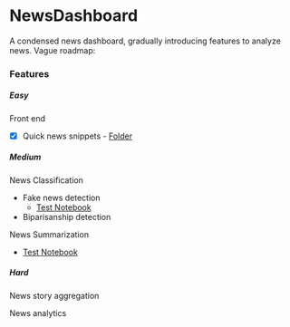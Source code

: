 # NewsDashboard

A condensed news dashboard, gradually introducing features to analyze news. Vague roadmap:

### Features

##### Easy

Front end

- [x] Quick news snippets - [Folder](https://github.com/Lingotech-Davis/NewsDashboard/tree/main/nextjs-app)

##### Medium

News Classification

- Fake news detection
  - [Test Notebook](https://github.com/Lingotech-Davis/NewsDashboard/blob/main/tests/FakeNews_Classifier.ipynb)
- Biparisanship detection

News Summarization

- [Test Notebook](https://github.com/Lingotech-Davis/NewsDashboard/blob/main/tests/request.ipynb)

##### Hard

News story aggregation

News analytics

